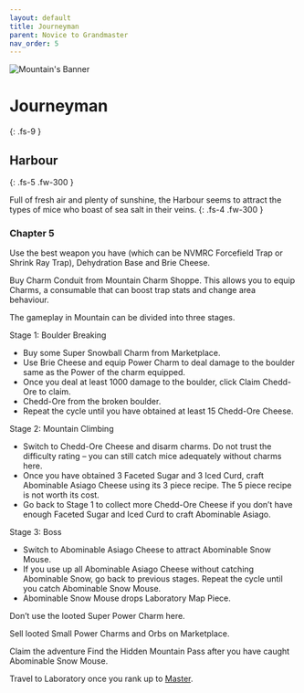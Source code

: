 ```yaml
---
layout: default
title: Journeyman
parent: Novice to Grandmaster
nav_order: 5
---
```


 <img src="https://www.mousehuntgame.com/images/environments/7fb74d6bb5148169a41e9e999f8d72ee.jpg" alt="Mountain's Banner"> 

# Journeyman
{: .fs-9 }

## Harbour
{: .fs-5 .fw-300 }

Full of fresh air and plenty of sunshine, the Harbour seems to attract the types of mice who boast of sea salt in their veins.
{: .fs-4 .fw-300 }

### Chapter 5

Use the best weapon you have (which can be NVMRC Forcefield Trap or Shrink Ray Trap), Dehydration Base and Brie Cheese.

Buy Charm Conduit from Mountain Charm Shoppe. This allows you to equip Charms, a consumable that can boost trap stats and change area behaviour.

The gameplay in Mountain can be divided into three stages.

Stage 1: Boulder Breaking

<ul>
<li>Buy some Super Snowball Charm from Marketplace.</li>
<li>Use Brie Cheese and equip Power Charm to deal damage to the boulder same as the Power of the charm equipped.</li>
<li>Once you deal at least 1000 damage to the boulder, click Claim Chedd-Ore to claim.</li> <li>Chedd-Ore from the broken boulder.</li>
<li>Repeat the cycle until you have obtained at least 15 Chedd-Ore Cheese.</li>
</ul>

Stage 2: Mountain Climbing

<ul>
<li>Switch to Chedd-Ore Cheese and disarm charms. Do not trust the difficulty rating – you can still catch mice adequately without charms here.</li>
<li>Once you have obtained 3 Faceted Sugar and 3 Iced Curd, craft Abominable Asiago Cheese using its 3 piece recipe. The 5 piece recipe is not worth its cost.</li>
<li>Go back to Stage 1 to collect more Chedd-Ore Cheese if you don’t have enough Faceted Sugar and Iced Curd to craft Abominable Asiago.</li>
</ul>

Stage 3: Boss

<ul>
<li>Switch to Abominable Asiago Cheese to attract Abominable Snow Mouse.</li>
<li>If you use up all Abominable Asiago Cheese without catching Abominable Snow, go back to previous stages. Repeat the cycle until you catch Abominable Snow Mouse.</li>
<li>Abominable Snow Mouse drops Laboratory Map Piece.</li>
</ul>

Don’t use the looted Super Power Charm here.

Sell looted Small Power Charms and Orbs on Marketplace.

Claim the adventure Find the Hidden Mountain Pass after you have caught Abominable Snow Mouse.

Travel to Laboratory once you rank up to [Master](https://kuhmann.github.io/mhbasics/docs/NtGM/Master).